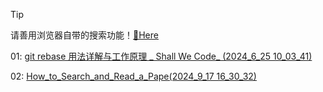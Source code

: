 > [!tip]
>
> 请善用浏览器自带的搜索功能！[🫡Here](https://isbutch.github.io/HTML-Archives/)

01: [git rebase 用法详解与工作原理 _ Shall We Code_ (2024_6_25 10_03_41)](Others/01.html)

02: [How_to_Search_and_Read_a_Pape(2024_9_17 16_30_32)](Others/02.html)

